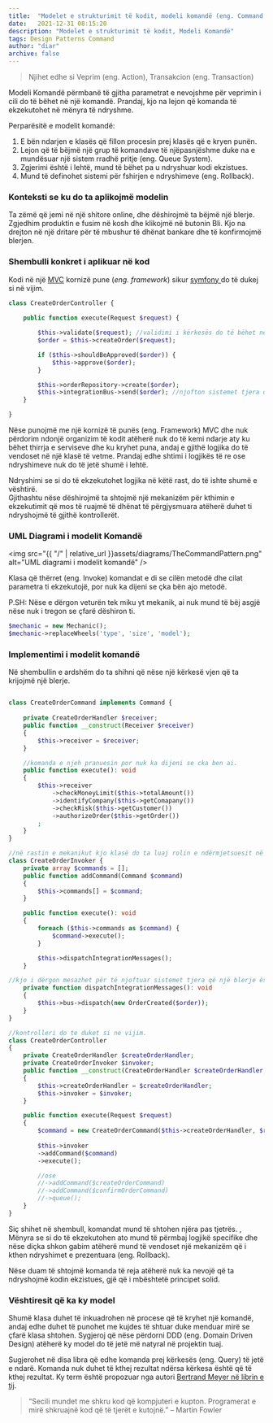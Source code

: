 ```yaml
---
title:  "Modelet e strukturimit të kodit, modeli komandë (eng. Command Pattern)"
date:   2021-12-31 08:15:20
description: "Modelet e strukturimit të kodit, Modeli Komandë"
tags: Design Patterns Command
author: "diar"
archive: false
---
```


> Njihet edhe si Veprim (eng. Action), Transakcion (eng. Transaction)  

Modeli Komandë përmbanë të gjitha parametrat e nevojshme për veprimin i cili do të bëhet në një komandë. Prandaj, kjo na lejon që komanda të ekzekutohet  në mënyra të ndryshme.    
  

Perparësitë e modelit komandë:
1. E bën ndarjen e klasës që fillon procesin prej klasës që e kryen punën.
2. Lejon që të bëjmë një grup të komandave të njëpasnjëshme duke na e mundësuar një sistem rradhë pritje (eng. Queue System).
3. Zgjerimi  është i lehtë, mund të bëhet pa u ndryshuar kodi ekzistues. 
4. Mund të definohet sistemi për fshirjen e ndryshimeve (eng. Rollback).   

### Konteksti se ku do ta aplikojmë modelin
Ta zëmë  që jemi në një shitore online, dhe dëshirojmë ta bëjmë një blerje. 
Zgjedhim produktin e fusim në kosh dhe klikojmë në butonin Bli. 
Kjo na drejton në një dritare për të mbushur të dhënat bankare dhe të konfirmojmë blerjen.

### Shembulli konkret i aplikuar në kod
Kodi në një <a href="https://en.wikipedia.org/wiki/Model%E2%80%93view%E2%80%93controller" target="_blank">MVC</a> kornizë pune (*eng. framework*) sikur <a href="https://symfony.com/" target="_blank"> symfony </a> do të dukej si në vijim.

```php
class CreateOrderController {
    
    public function execute(Request $request) {

        $this->validate($request); //validimi i kërkesës do të bëhet në controller
        $order = $this->createOrder($request);

        if ($this->shouldBeApproved($order)) {
            $this->approve($order);
        }

        $this->orderRepository->create($order);
        $this->integrationBus->send($order); //njofton sistemet tjera që një blerje është bërë 
    }

}
```
Nëse punojmë me një kornizë të punës (eng. Framework) MVC dhe nuk përdorim ndonjë organizim të kodit atëherë nuk do të kemi ndarje aty ku bëhet thirrja e serviseve dhe ku kryhet puna, andaj e gjithë logjika do të vendoset në një klasë të vetme. Prandaj edhe shtimi i logjikës të re ose ndryshimeve nuk do të jetë shumë i lehtë.   

Ndryshimi se si do të ekzekutohet  logjika në këtë rast, do të ishte shumë e vështirë.  
Gjithashtu nëse dëshirojmë ta shtojmë një mekanizëm për kthimin e ekzekutimit që mos të ruajmë të dhënat të përgjysmuara atëherë duhet ti ndryshojmë të gjithë  kontrollerët.
      

### UML Diagrami i modelit Komandë
<img src="{{ "/" | relative_url  }}assets/diagrams/TheCommandPattern.png" alt="UML diagrami i modelit komandë" />

Klasa që thërret (eng. Invoke) komandat e di  se cilën metodë dhe cilat parametra ti ekzekutojë, por nuk ka dijeni se çka bën ajo metodë.   

P.SH: Nëse e dërgon veturën tek miku yt mekanik, ai nuk mund të bëj asgjë nëse nuk i tregon se çfarë dëshiron ti.

```php
$mechanic = new Mechanic();
$mechanic->replaceWheels('type', 'size', 'model');
```

### Implementimi i modelit komandë
Në shembullin e ardshëm do ta shihni që nëse një kërkesë vjen që ta krijojmë një blerje.  

```php

class CreateOrderCommand implements Command {
    
    private CreateOrderHandler $receiver;
    public function __construct(Receiver $receiver)
    {
        $this->receiver = $receiver;
    }

    //komanda e njeh pranuesin por nuk ka dijeni se cka ben ai.
    public function execute(): void
    {
        $this->receiver
            ->checkMoneyLimit($this->totalAmount())
            ->identifyCompany($this->getComapany())
            ->checkRisk($this->getCustomer())
            ->authorizeOrder($this->getOrder())
        ;
    }
}

//në rastin e mekanikut kjo klasë do ta luaj rolin e ndërmjetsuesit në mes teje dhe mekanikut.
class CreateOrderInvoker {
    private array $commands = [];
    public function addCommand(Command $command)
    {
        $this->commands[] = $command;
    }

    public function execute(): void
    {
        foreach ($this->commands as $command) {
            $command->execute();
        }

        $this->dispatchIntegrationMessages(); 
    }

//kjo i dërgon mesazhet për të njoftuar sistemet tjera që një blerje është bërë.
    private function dispatchIntegrationMessages(): void 
    {
        $this->bus->dispatch(new OrderCreated($order));
    }
}

//kontrolleri do te duket si ne vijim.
class CreateOrderController 
{
    private CreateOrderHandler $createOrderHandler;
    private CreateOrderInvoker $invoker;
    public function __construct(CreateOrderHandler $createOrderHandler, CreateOrderInvoker $invoker)
    {
        $this->createOrderHandler = $createOrderHandler;
        $this->invoker = $invoker;
    }

    public function execute(Request $request)
    {
        $command = new CreateOrderCommand($this->createOrderHandler, $request);
        
        $this->invoker
        ->addCommand($command)
        ->execute();

        //ose
        //->addCommand($createOrderCommand)
        //->addCommand($confirmOrderCommand)
        //->queue();
    }
}

```
Siç shihet në shembull,  komandat mund të shtohen njëra pas tjetrës. , Mënyra se si do të ekzekutohen  ato mund të përmbaj logjikë specifike dhe nëse diçka shkon gabim atëherë mund të vendoset një mekanizëm që i kthen ndryshimet e prezentuara  (eng. Rollback).    


Nëse duam  të shtojmë komanda të reja atëherë nuk ka nevojë që ta ndryshojmë kodin ekzistues, gjë që i mbështetë principet solid.


### Vështiresit që ka ky model
Shumë klasa duhet të inkuadrohen në procese që të kryhet një komandë, andaj edhe duhet të punohet me kujdes të shtuar duke menduar mirë se çfarë klasa shtohen. Sygjeroj që nëse përdorni DDD (eng. Domain Driven Design) atëherë ky model do të jetë më natyral në projektin tuaj.    


Sugjerohet  në disa libra që edhe komanda prej kërkesës (eng. Query) të jetë e ndarë. Komanda nuk duhet të kthej rezultat ndërsa kërkesa është që të kthej rezultat. Ky term është propozuar nga autori  <a href="https://www.amazon.com/gp/product/0136291554/ref=as_li_tl?ie=UTF8&camp=1789&creative=9325&creativeASIN=0136291554&linkCode=as2&tag=martinfowlerc-20" target="_blank"> Bertrand Meyer në librin e tij</a>.


> “Secili mundet me shkru kod që kompjuteri e kupton. Programerat e mirë shkruajnë kod që të tjerët e kutojnë.” – Martin Fowler



